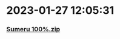 # 2023-01-27 12:05:31

### [Sumeru 100%.zip](https://raw.githubusercontent.com/Sam5440/Genshin_Impact_Teleport_Files/main/Genshin_Impact_Teleport/ManualCollectPoint/ExploreTo100/Sumeru_Region_100/Sumeru%20100%25.zip)

